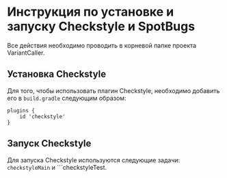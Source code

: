# Инструкция по установке и запуску Checkstyle и SpotBugs #

Все действия необходимо проводить в корневой папке проекта VariantCaller.

## Установка Checkstyle ##
Для того, чтобы использовать плагин Checkstyle, необходимо добавить его в ``` build.gradle ``` следующим образом:
```
plugins {
    id 'checkstyle'
}
```
## Запуск Checkstyle ##

Для запуска Checkstyle используются следующие задачи: ```checkstyleMain``` и ```checkstyleTest.
